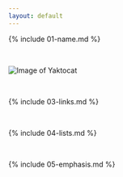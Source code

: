 ```yaml
---
layout: default
---
```


{% include 01-name.md %}

<br>


![Image of Yaktocat](https://octodex.github.com/images/yaktocat.png)

<br>

{% include 03-links.md %}

<br>

{% include 04-lists.md %}

<br>

{% include 05-emphasis.md %}